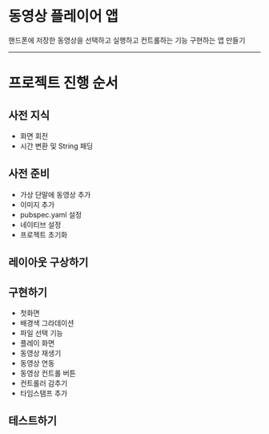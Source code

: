 # 동영상 플레이어 앱
핸드폰에 저장한 동영상을 선택하고 실행하고 컨트롤하는 기능 구현하는 앱 만들기

---

# 프로젝트 진행 순서

## 사전 지식

- 화면 회전
- 시간 변환 및 String 패딩

## 사전 준비

- 가상 단말에 동영상 추가
- 이미지 추가
- pubspec.yaml 설정
- 네이티브 설정
- 프로젝트 초기화

## 레이아웃 구상하기

## 구현하기

- 첫화면
- 배경색 그라데이션
- 파일 선택 기능
- 플레이 화면
- 동영상 재생기
- 동영상 연동
- 동영상 컨트롤 버튼
- 컨트롤러 감추기
- 타임스탬프 추가

## 테스트하기